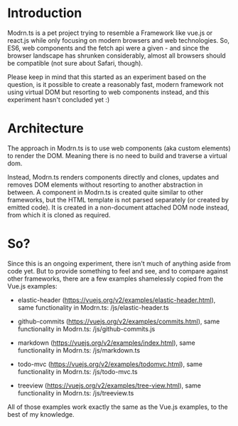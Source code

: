 # Introduction

Modrn.ts is a pet project trying to resemble a Framework like vue.js or react.js 
while only focusing on modern browsers and web technologies. So, ES6, web components 
and the fetch api were a given - and since the browser landscape has shrunken 
considerably, almost all browsers should be compatible (not sure about Safari, though).

Please keep in mind that this started as an experiment based on the question, 
is it possible to create a reasonably fast, modern framework not using virtual DOM
but resorting to web components instead, and this experiment hasn't concluded yet :)

# Architecture

The approach in Modrn.ts is to use web components (aka custom elements) to render
the DOM. Meaning there is no need to build and traverse a virtual dom.

Instead, Modrn.ts renders components directly and clones, updates
and removes DOM elements without resorting to another abstraction in between. 
A component in Modrn.ts is created quite similar to other frameworks, but the
HTML template is not parsed separately (or created by emitted code). It is created
in a non-document attached DOM node instead, from which it is cloned as required.

# So?

Since this is an ongoing experiment, there isn't much of anything aside from code yet. But to 
provide something to feel and see, and to compare against other frameworks, there
are a few examples shamelessly copied from the Vue.js examples:

* elastic-header (https://vuejs.org/v2/examples/elastic-header.html),
  same functionality in Modrn.ts: /js/elastic-header.ts
  

* github-commits (https://vuejs.org/v2/examples/commits.html), same functionality in Modrn.ts:
  /js/github-commits.js

  
* markdown (https://vuejs.org/v2/examples/index.html), same
  functionality in Modrn.ts: /js/markdown.ts
  

* todo-mvc (https://vuejs.org/v2/examples/todomvc.html), same functionality in 
  Modrn.ts: /js/todo-mvc.ts
  

* treeview (https://vuejs.org/v2/examples/tree-view.html), same functionality in
  Modrn.ts: /js/treeview.ts
  
All of those examples work exactly the same as the Vue.js examples, to the best
of my knowledge.